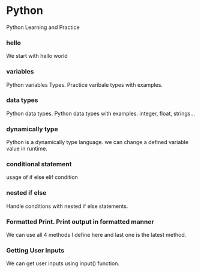 # Python
Python Learning and Practice

### hello
We start with hello world

### variables
Python variables Types. Practice varibale types with examples.

### data types
Python data types. Python data types with examples. integer, float, strings...

### dynamically type
Python is a dynamically type language. we can change a defined variable value in runtime.

### conditional statement
usage of if else elif condition

### nested if else
Handle conditions with nested if else statements.

### Formatted Print. Print output in formatted manner
We can use all 4 methods I define here and last one is the latest method. 

### Getting User Inputs
We can get user inputs using input() function. 